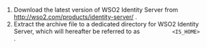 1.  Download the latest version of WSO2 Identity Server from
    <http://wso2.com/products/identity-server/> .
2.  Extract the archive file to a dedicated directory for WSO2 Identity
    Server, which will hereafter be referred to as
    `           <IS_HOME>          ` .